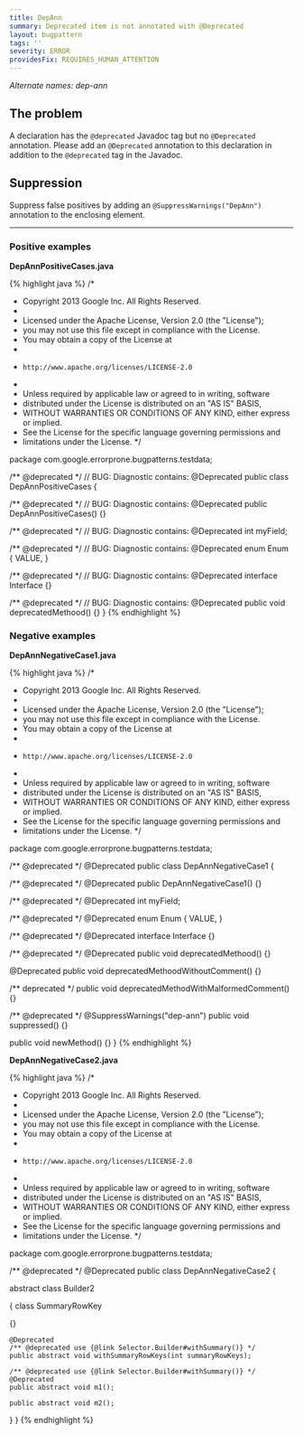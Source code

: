 ```yaml
---
title: DepAnn
summary: Deprecated item is not annotated with @Deprecated
layout: bugpattern
tags: ''
severity: ERROR
providesFix: REQUIRES_HUMAN_ATTENTION
---
```


<!--
*** AUTO-GENERATED, DO NOT MODIFY ***
To make changes, edit the @BugPattern annotation or the explanation in docs/bugpattern.
-->

_Alternate names: dep-ann_

## The problem
A declaration has the `@deprecated` Javadoc tag but no `@Deprecated` annotation. Please add an `@Deprecated` annotation to this declaration in addition to the `@deprecated` tag in the Javadoc.

## Suppression
Suppress false positives by adding an `@SuppressWarnings("DepAnn")` annotation to the enclosing element.

----------

### Positive examples
__DepAnnPositiveCases.java__

{% highlight java %}
/*
 * Copyright 2013 Google Inc. All Rights Reserved.
 *
 * Licensed under the Apache License, Version 2.0 (the "License");
 * you may not use this file except in compliance with the License.
 * You may obtain a copy of the License at
 *
 *     http://www.apache.org/licenses/LICENSE-2.0
 *
 * Unless required by applicable law or agreed to in writing, software
 * distributed under the License is distributed on an "AS IS" BASIS,
 * WITHOUT WARRANTIES OR CONDITIONS OF ANY KIND, either express or implied.
 * See the License for the specific language governing permissions and
 * limitations under the License.
 */

package com.google.errorprone.bugpatterns.testdata;

/** @deprecated */
// BUG: Diagnostic contains: @Deprecated
public class DepAnnPositiveCases {

  /** @deprecated */
  // BUG: Diagnostic contains: @Deprecated
  public DepAnnPositiveCases() {}

  /** @deprecated */
  // BUG: Diagnostic contains: @Deprecated
  int myField;

  /** @deprecated */
  // BUG: Diagnostic contains: @Deprecated
  enum Enum {
    VALUE,
  }

  /** @deprecated */
  // BUG: Diagnostic contains: @Deprecated
  interface Interface {}

  /** @deprecated */
  // BUG: Diagnostic contains: @Deprecated
  public void deprecatedMethood() {}
}
{% endhighlight %}

### Negative examples
__DepAnnNegativeCase1.java__

{% highlight java %}
/*
 * Copyright 2013 Google Inc. All Rights Reserved.
 *
 * Licensed under the Apache License, Version 2.0 (the "License");
 * you may not use this file except in compliance with the License.
 * You may obtain a copy of the License at
 *
 *     http://www.apache.org/licenses/LICENSE-2.0
 *
 * Unless required by applicable law or agreed to in writing, software
 * distributed under the License is distributed on an "AS IS" BASIS,
 * WITHOUT WARRANTIES OR CONDITIONS OF ANY KIND, either express or implied.
 * See the License for the specific language governing permissions and
 * limitations under the License.
 */

package com.google.errorprone.bugpatterns.testdata;

/** @deprecated */
@Deprecated
public class DepAnnNegativeCase1 {

  /** @deprecated */
  @Deprecated
  public DepAnnNegativeCase1() {}

  /** @deprecated */
  @Deprecated int myField;

  /** @deprecated */
  @Deprecated
  enum Enum {
    VALUE,
  }

  /** @deprecated */
  @Deprecated
  interface Interface {}

  /** @deprecated */
  @Deprecated
  public void deprecatedMethood() {}

  @Deprecated
  public void deprecatedMethoodWithoutComment() {}

  /** deprecated */
  public void deprecatedMethodWithMalformedComment() {}

  /** @deprecated */
  @SuppressWarnings("dep-ann")
  public void suppressed() {}

  public void newMethod() {}
}
{% endhighlight %}

__DepAnnNegativeCase2.java__

{% highlight java %}
/*
 * Copyright 2013 Google Inc. All Rights Reserved.
 *
 * Licensed under the Apache License, Version 2.0 (the "License");
 * you may not use this file except in compliance with the License.
 * You may obtain a copy of the License at
 *
 *     http://www.apache.org/licenses/LICENSE-2.0
 *
 * Unless required by applicable law or agreed to in writing, software
 * distributed under the License is distributed on an "AS IS" BASIS,
 * WITHOUT WARRANTIES OR CONDITIONS OF ANY KIND, either express or implied.
 * See the License for the specific language governing permissions and
 * limitations under the License.
 */

package com.google.errorprone.bugpatterns.testdata;

/** @deprecated */
@Deprecated
public class DepAnnNegativeCase2 {

  abstract class Builder2<P> {
    class SummaryRowKey<P> {}

    @Deprecated
    /** @deprecated use {@link Selector.Builder#withSummary()} */
    public abstract void withSummaryRowKeys(int summaryRowKeys);

    /** @deprecated use {@link Selector.Builder#withSummary()} */
    @Deprecated
    public abstract void m1();

    public abstract void m2();
  }
}
{% endhighlight %}

